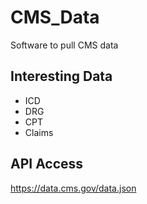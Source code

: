 # CMS_Data
Software to pull CMS data

## Interesting Data
* ICD
* DRG
* CPT
* Claims

## API Access

https://data.cms.gov/data.json







